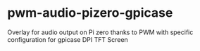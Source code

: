 # pwm-audio-pizero-gpicase
Overlay for audio output on Pi zero thanks to PWM with specific configuration for gpicase DPI TFT Screen
